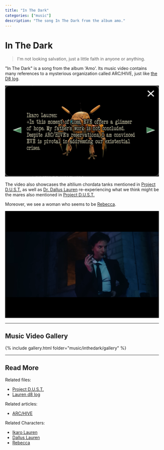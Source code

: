 ```yaml
---
title: "In The Dark"
categories: ["music"]
description: "The song In The Dark from the album amo."
---
```

# In The Dark

> I'm not looking salvation, just a little faith in anyone or anything.

"In The Dark" is a song from the album 'Amo'. Its music video contains many references to a mysterious 
organization called ARC/HIVE, just like [the D8 log](../files/lauren_d8_log).

![arc-hive-arg.png](../../Resources/music/amo/arc-hive-arg.png)

The video also showcases the altilium chordata tanks mentioned in [Project D.U.S.T.](../files/project_dust) as well as [Dr. Dallus Lauren](../characters/dallus-lauren) re-experiencing what we think might be the mares also mentioned in [Project D.U.S.T.](../files/project_dust)

Moreover, we see a woman who seems to be [Rebecca](../characters/rebecca).

![rebecca](../../Resources/music/inthedark/gallery/g_rebeccasmoking.PNG)

***

## Music Video Gallery

{% include gallery.html folder="music/inthedark/gallery" %}

***

## Read More

Related files:

- [Project D.U.S.T.](../files/project_dust)
- [Lauren d8 log](../files/lauren_d8_log)

Related articles:

- [ARC/HIVE](../lore/archive)

Related Characters:

- [Ikaro Lauren](../characters/ren)
- [Dallus Lauren](../characters/dallus-lauren)
- [Rebecca](../characters/rebecca)
